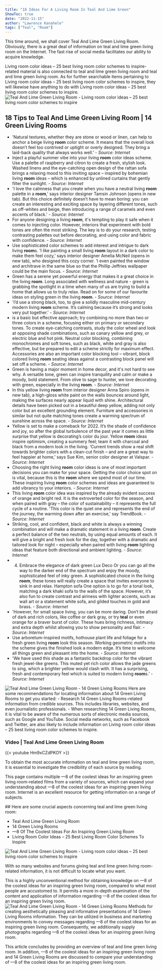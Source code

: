 ```yaml
---
title: "18 Ideas For A Living Room In Teal And Lime Green"
ShowToc: true 
date: "2022-11-15"
author: "Lawrence Kanahele" 
tags: ["Teal", "Room"]
---
```


	
This time around, we shall cover Teal And Lime Green Living Room. Obviously, there is a great deal of information on teal and lime green living room on the Internet. The fast rise of social media facilitates our ability to acquire knowledge.

Living room color ideas – 25 best living room color schemes to inspire-related material is also connected to teal and lime green living room and teal and lime green living room. As for further searchable items pertaining to Living room color ideas – 25 best living room color schemes to inspire, they will likewise have anything to do with Living room color ideas – 25 best living room color schemes to inspire.
<img loading="lazy" src="http://www.contemporist.com/wp-content/uploads/2017/05/small-dining-room-deep-teal-accent-wall-170517-924-03-800x1756.jpg" onerror="this.onerror=null;this.src='https://blogger.googleusercontent.com/img/a/AVvXsEhe7F7TRXHtjiKvHb5vS7DmnxvpHiDyoYyYvm1nHB3Qp2_w3BnM6A2eq4v7FYxCC9bfZt3a9vIMtAYEKUiaDQbHMg-ViyGmRIj39MLp0bGFfgfYw1Dc9q_H-T0wiTm3l0Uq42dETrN9eC8aGJ9_IORZsxST1AcLR7np1koOfcc7tnHa4S8Mwz_xD9d0=s16000';" alt="Teal And Lime Green Living Room - Living room color ideas – 25 best living room color schemes to inspire" >

## 18 Tips to Teal And Lime Green Living Room | 14 Green Living Rooms
-   'Natural textures, whether they are stone or wood or linen, can help to anchor a beige living **room** color scheme. It means that the overall look doesn’t feel too contrived or uptight or overly designed. They bring a laid-back quality that always works well.' - <cite>Source: Internet</cite>
-   Inject a playful summer vibe into your living **room** color ideas scheme. Use a palette of raspberry and citron to create a fresh, stylish look. Washed linens and the eye-catching open design of the rattan sofa brings a relaxing mood to this inviting space – inspired by bohemian living **room** ideas – which is enhanced by unlined curtains that gently filter the sunlight. - <cite>Source: Internet</cite>
-   'I love the calmness that you create when you have a neutral living **room** palette in a **room**,' says interior designer Tamsin Johnson (opens in new tab). But this choice definitely doesn’t have to mean boring: you can create an interesting and exciting space by layering different tones, such as off-whites and beige, then introducing a range of caramels and even accents of black.' - <cite>Source: Internet</cite>
-   For anyone designing a living **room**, it's tempting to play it safe when it comes to injecting color. However, interiors that experiment with bold tones are often the most striking. The key is to do your research, testing contrasting palettes out before decorating, and using color and fabric with confidence. - <cite>Source: Internet</cite>
-   Use sophisticated color schemes to add interest and intrigue to dark living **room**s. ‘I like painting a small living **room** layout in a dark color to make them feel cozy,’ says interior designer Amelia McNeil (opens in new tab), who designed this cozy corner. ‘I even painted the window and architrave in the same blue so that the Phillip Jeffries wallpaper could be the main focus. - <cite>Source: Internet</cite>
-   Green has a serene yet powerful energy that makes it a great choice in the living **room**. Long associated with wellness and nature - green is grabbing the spotlight in a time when many of us are trying to build a home that allows us to truly relax. Read on for some of our favourite ideas on styling green in the living **room**. - <cite>Source: Internet</cite>
-   'I’d use a strong black, too, to give a solidly masculine mid-century modern living **room** scheme. It’s calming because it’s strong and looks very put together.' - <cite>Source: Internet</cite>
-   is a basic but effective approach; try combining no more than two or three colors in a scheme, focusing either on primary or secondary tones. To create eye-catching contrasts, study the color wheel and look at opposing shade combinations, such as canary yellow and grey, or electric blue and hot pink. Neutral color blocking, combining monochromes and soft tones, such as black, white and gray is also effective, but be prepared to edit a scheme strictly for maximum effect. Accessories are also an important color blocking tool – vibrant, block colored living **room** seating ideas against a contrasting block panel will set off a scheme. - <cite>Source: Internet</cite>
-   Green is having a major moment in home decor, and it's not hard to see why. A versatile tone, green can inspire tranquility and calm or make a moody, bold statement. From olive to sage to hunter, we love decorating with green, especially in the living **room**. - <cite>Source: Internet</cite>
-   In this yellow living **room** from interior designer Anna Spiro (opens in new tab), a high-gloss white paint on the walls bounces around light, making the surfaces nearly appear liquid with shine. Architectural details have been picked out in a beautiful deep yellow, adding not only color but an excellent grounding element. Furniture and accessories in similar but not quite matching tones create a warming spectrum of sunshine across the space. - <cite>Source: Internet</cite>
-   Yellow is set to make a comeback for 2022. It’s the shade of confidence and joy, so after the global turbulence of the past year it comes as little surprise that yellow is decorating’s color du jour. Yellow **room** ideas inspire optimism, creating a summery feel; team it with charcoal and black from a modern look in the living. ‘Current trends show a real shift towards brighter colors with a clean-cut finish – and are a great way to feel happier at home,’ says Sue Kim, senior color designer at Valspar. - <cite>Source: Internet</cite>
-   Choosing the right living **room** color ideas is one of most important decisions you can make for your space. Getting the color choice spot on is vital, because this is the **room** where we spend most of our time. These inspiring living **room** color schemes and ideas are guaranteed to add vibrancy to your interiors. - <cite>Source: Internet</cite>
-   This living **room** color idea was inspired by the already evident success of orange and bright red. It is the extroverted color for the season, and when paired with gray – the color of sustainability – it represents the full cycle of a routine. 'This color is the quiet one and represents the end of the journey, the warming down after an exercise,' say TrendBook. - <cite>Source: Internet</cite>
-   Striking, cool, and confident, black and white is always a winning combination and will make a dramatic statement in a living **room**. Create a perfect balance of the two neutrals, by using equal amounts of each. It will give a bright and fresh look for the day, together with a dramatic and tailored look for night – especially when paired with living **room** lighting ideas that feature both directional and ambient lighting. - <cite>Source: Internet</cite>
-   4. Embrace the elegance of dark green Lux Deco Or you can go all the way to the darker end of the spectrum and enjoy the moody, sophisticated feel of inky green. A sophisticated choice in the living **room**, these tones will really create a space that invites everyone to sink in and relax. Hampton sofa One option is to go for a tonal look, matching a dark khaki sofa to the walls of the space. However, it’s also fun to create contrast and airiness with lighter accents, such as wall art or a statement white sofa, and gilded touches in gold and brass. - <cite>Source: Internet</cite>
-   'However, for small space living, you can be more daring. Don’t be afraid of dark and rich colors, like coffee or dark gray, or try **teal** or even orange for a braver burst of color. These hues bring richness, intimacy and extra depth whilst allowing you to show personality and flair. - <cite>Source: Internet</cite>
-   Use arboretum-inspired motifs, hothouse plant life and foliage for a fresh green living **room** look this season. Working geometric motifs into the scheme gives the finished look a modern edge. It’s time to welcome all things green and pleasant into the home. - <cite>Source: Internet</cite>
-   'We have used this shade as a fantastic backdrop color for the vibrant fresh jewel-like greens. This muted yet rich color allows the jade greens to sing, which a brighter yellow would clash with. It has a surprising, fresh and contemporary feel which is suited to modern living **room**s.’ - <cite>Source: Internet</cite>


<img loading="lazy" src="https://www.designsponge.com/wp-content/uploads/2015/02/Photo11.jpg" onerror="this.onerror=null;this.src='https://blogger.googleusercontent.com/img/a/AVvXsEhe7F7TRXHtjiKvHb5vS7DmnxvpHiDyoYyYvm1nHB3Qp2_w3BnM6A2eq4v7FYxCC9bfZt3a9vIMtAYEKUiaDQbHMg-ViyGmRIj39MLp0bGFfgfYw1Dc9q_H-T0wiTm3l0Uq42dETrN9eC8aGJ9_IORZsxST1AcLR7np1koOfcc7tnHa4S8Mwz_xD9d0=s16000';" alt="Teal And Lime Green Living Room - 14 Green Living Rooms" >
Here are some recommendations for locating information about 14 Green Living Rooms to get you started:
- Research 14 Green Living Rooms-related information from credible sources. This includes libraries, websites, and even journalistic professionals.
- When researching 14 Green Living Rooms, it is vital to be aware of the numerous sorts of electronic media sources, such as Google and YouTube. Social media networks, such as Facebook and Twitter, are also likely to include information on Living room color ideas – 25 best living room color schemes to inspire.

### Video | Teal And Lime Green Living Room
{{< youtube Hm9xCZdPKOY >}} 

To obtain the most accurate information on teal and lime green living room, it is essential to investigate the credibility of each source by reading.

This page contains multiple —8 of the coolest ideas for an inspiring green living room-related films from a variety of sources, which can expand your understanding about —8 of the coolest ideas for an inspiring green living room. Internet is an excellent resource for getting information on a range of subjects.
<script async="async" data-cfasync="false" src="//normallydemandedalter.com/fe63df3c5408708b15d8dc3d9b206b31/invoke.js"></script>
<div id="container-fe63df3c5408708b15d8dc3d9b206b31"></div>
## Here are some crucial aspects concerning teal and lime green living room:

- Teal And Lime Green Living Room
- 14 Green Living Rooms
- —8 Of The Coolest Ideas For An Inspiring Green Living Room
- Living Room Color Ideas – 25 Best Living Room Color Schemes To Inspire

 <img loading="lazy" src="http://cdn.designrulz.com/wp-content/uploads/2012/02/green-blue-living-room.jpg" onerror="this.onerror=null;this.src='https://blogger.googleusercontent.com/img/a/AVvXsEhe7F7TRXHtjiKvHb5vS7DmnxvpHiDyoYyYvm1nHB3Qp2_w3BnM6A2eq4v7FYxCC9bfZt3a9vIMtAYEKUiaDQbHMg-ViyGmRIj39MLp0bGFfgfYw1Dc9q_H-T0wiTm3l0Uq42dETrN9eC8aGJ9_IORZsxST1AcLR7np1koOfcc7tnHa4S8Mwz_xD9d0=s16000';" alt="Teal And Lime Green Living Room - Living room color ideas – 25 best living room color schemes to inspire" >

With so many websites and forums giving teal and lime green living room-related information, it is not difficult to locate what you want.

This is a highly unconventional method for obtaining knowledge on —8 of the coolest ideas for an inspiring green living room, compared to what most people are accustomed to. It permits a more in-depth examination of the content and application of information regarding —8 of the coolest ideas for an inspiring green living room.
<img loading="lazy" src="https://i.pinimg.com/originals/ce/19/a1/ce19a12d7500043b9e8278ca0cd89ea6.jpg" onerror="this.onerror=null;this.src='https://blogger.googleusercontent.com/img/a/AVvXsEhe7F7TRXHtjiKvHb5vS7DmnxvpHiDyoYyYvm1nHB3Qp2_w3BnM6A2eq4v7FYxCC9bfZt3a9vIMtAYEKUiaDQbHMg-ViyGmRIj39MLp0bGFfgfYw1Dc9q_H-T0wiTm3l0Uq42dETrN9eC8aGJ9_IORZsxST1AcLR7np1koOfcc7tnHa4S8Mwz_xD9d0=s16000';" alt="Teal And Lime Green Living Room - 14 Green Living Rooms" >
Methods for creating aesthetically pleasing and informative presentations of 14 Green Living Rooms information. They can be utilized in business and marketing environments to convey messages regarding —8 of the coolest ideas for an inspiring green living room. Consequently, we additionally supply photographs regarding —8 of the coolest ideas for an inspiring green living room.

This article concludes by providing an overview of teal and lime green living room. In addition, —8 of the coolest ideas for an inspiring green living room and 14 Green Living Rooms are discussed to compare your understanding of —8 of the coolest ideas for an inspiring green living room.
	
	

